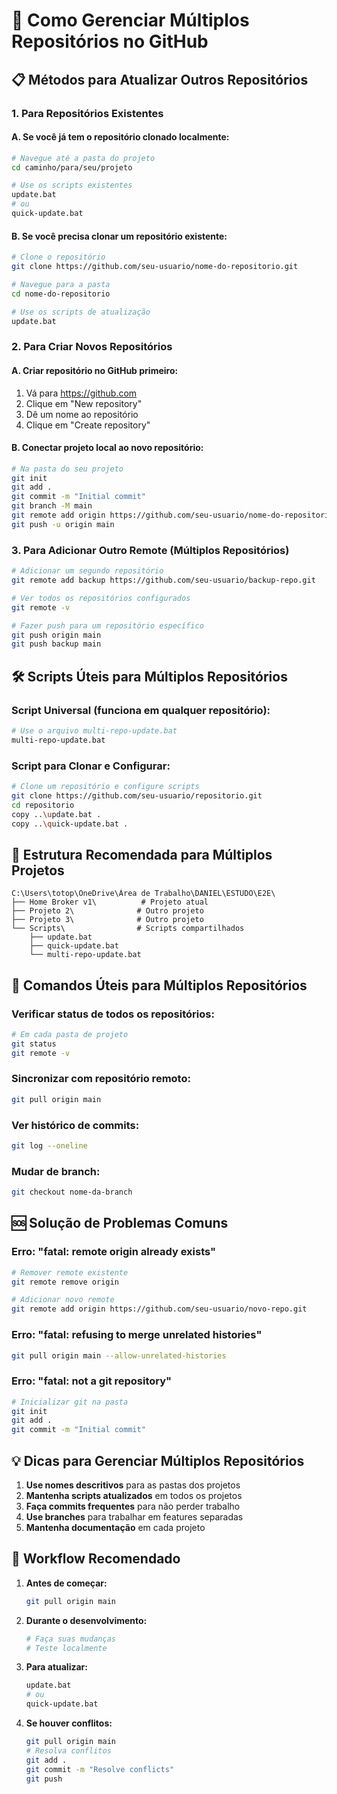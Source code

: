 # 🔄 Como Gerenciar Múltiplos Repositórios no GitHub

## 📋 Métodos para Atualizar Outros Repositórios

### 1. **Para Repositórios Existentes**

#### A. Se você já tem o repositório clonado localmente:
```bash
# Navegue até a pasta do projeto
cd caminho/para/seu/projeto

# Use os scripts existentes
update.bat
# ou
quick-update.bat
```

#### B. Se você precisa clonar um repositório existente:
```bash
# Clone o repositório
git clone https://github.com/seu-usuario/nome-do-repositorio.git

# Navegue para a pasta
cd nome-do-repositorio

# Use os scripts de atualização
update.bat
```

### 2. **Para Criar Novos Repositórios**

#### A. Criar repositório no GitHub primeiro:
1. Vá para https://github.com
2. Clique em "New repository"
3. Dê um nome ao repositório
4. Clique em "Create repository"

#### B. Conectar projeto local ao novo repositório:
```bash
# Na pasta do seu projeto
git init
git add .
git commit -m "Initial commit"
git branch -M main
git remote add origin https://github.com/seu-usuario/nome-do-repositorio.git
git push -u origin main
```

### 3. **Para Adicionar Outro Remote (Múltiplos Repositórios)**

```bash
# Adicionar um segundo repositório
git remote add backup https://github.com/seu-usuario/backup-repo.git

# Ver todos os repositórios configurados
git remote -v

# Fazer push para um repositório específico
git push origin main
git push backup main
```

## 🛠️ Scripts Úteis para Múltiplos Repositórios

### Script Universal (funciona em qualquer repositório):
```bash
# Use o arquivo multi-repo-update.bat
multi-repo-update.bat
```

### Script para Clonar e Configurar:
```bash
# Clone um repositório e configure scripts
git clone https://github.com/seu-usuario/repositorio.git
cd repositorio
copy ..\update.bat .
copy ..\quick-update.bat .
```

## 📁 Estrutura Recomendada para Múltiplos Projetos

```
C:\Users\totop\OneDrive\Área de Trabalho\DANIEL\ESTUDO\E2E\
├── Home Broker v1\          # Projeto atual
├── Projeto 2\              # Outro projeto
├── Projeto 3\              # Outro projeto
└── Scripts\                # Scripts compartilhados
    ├── update.bat
    ├── quick-update.bat
    └── multi-repo-update.bat
```

## 🔧 Comandos Úteis para Múltiplos Repositórios

### Verificar status de todos os repositórios:
```bash
# Em cada pasta de projeto
git status
git remote -v
```

### Sincronizar com repositório remoto:
```bash
git pull origin main
```

### Ver histórico de commits:
```bash
git log --oneline
```

### Mudar de branch:
```bash
git checkout nome-da-branch
```

## 🆘 Solução de Problemas Comuns

### Erro: "fatal: remote origin already exists"
```bash
# Remover remote existente
git remote remove origin

# Adicionar novo remote
git remote add origin https://github.com/seu-usuario/novo-repo.git
```

### Erro: "fatal: refusing to merge unrelated histories"
```bash
git pull origin main --allow-unrelated-histories
```

### Erro: "fatal: not a git repository"
```bash
# Inicializar git na pasta
git init
git add .
git commit -m "Initial commit"
```

## 💡 Dicas para Gerenciar Múltiplos Repositórios

1. **Use nomes descritivos** para as pastas dos projetos
2. **Mantenha scripts atualizados** em todos os projetos
3. **Faça commits frequentes** para não perder trabalho
4. **Use branches** para trabalhar em features separadas
5. **Mantenha documentação** em cada projeto

## 🚀 Workflow Recomendado

1. **Antes de começar:**
   ```bash
   git pull origin main
   ```

2. **Durante o desenvolvimento:**
   ```bash
   # Faça suas mudanças
   # Teste localmente
   ```

3. **Para atualizar:**
   ```bash
   update.bat
   # ou
   quick-update.bat
   ```

4. **Se houver conflitos:**
   ```bash
   git pull origin main
   # Resolva conflitos
   git add .
   git commit -m "Resolve conflicts"
   git push
   ```
